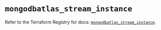 # `mongodbatlas_stream_instance`

Refer to the Terraform Registry for docs: [`mongodbatlas_stream_instance`](https://registry.terraform.io/providers/mongodb/mongodbatlas/1.28.0/docs/resources/stream_instance).
